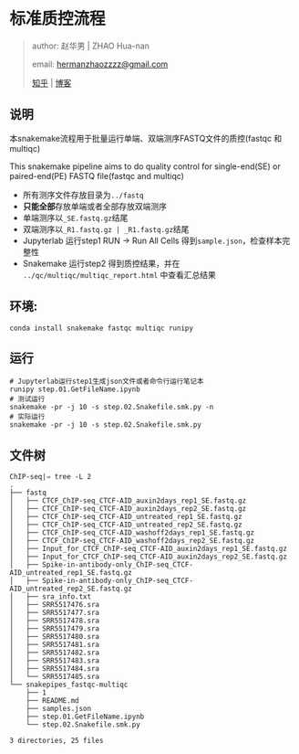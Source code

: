 # 标准质控流程
> author: 赵华男 | ZHAO Hua-nan
>
> email: hermanzhaozzzz@gmail.com
>
> [知乎](https://www.zhihu.com/people/hymanzhaozzzz) | [博客](http://zhaohuanan.cc)

## 说明
本snakemake流程用于批量运行单端、双端测序FASTQ文件的质控(fastqc 和 multiqc) 

This snakemake pipeline aims to do quality control for single-end(SE) or paired-end(PE) FASTQ file(fastqc and multiqc)

- 所有测序文件存放目录为`../fastq`
- **只能全部**存放单端或者全部存放双端测序
- 单端测序以`_SE.fastq.gz`结尾
- 双端测序以`_R1.fastq.gz | _R1.fastq.gz`结尾
- Jupyterlab 运行step1 RUN -> Run All Cells 得到`sample.json`，检查样本完整性
- Snakemake 运行step2 得到质控结果，并在 `../qc/multiqc/multiqc_report.html` 中查看汇总结果


## 环境:
```
conda install snakemake fastqc multiqc runipy
```
## 运行
```shell
# Jupyterlab运行step1生成json文件或者命令行运行笔记本
runipy step.01.GetFileName.ipynb
# 测试运行
snakemake -pr -j 10 -s step.02.Snakefile.smk.py -n
# 实际运行
snakemake -pr -j 10 -s step.02.Snakefile.smk.py
```


## 文件树
```shell
ChIP-seq|⇒ tree -L 2
.
├── fastq
│   ├── CTCF_ChIP-seq_CTCF-AID_auxin2days_rep1_SE.fastq.gz
│   ├── CTCF_ChIP-seq_CTCF-AID_auxin2days_rep2_SE.fastq.gz
│   ├── CTCF_ChIP-seq_CTCF-AID_untreated_rep1_SE.fastq.gz
│   ├── CTCF_ChIP-seq_CTCF-AID_untreated_rep2_SE.fastq.gz
│   ├── CTCF_ChIP-seq_CTCF-AID_washoff2days_rep1_SE.fastq.gz
│   ├── CTCF_ChIP-seq_CTCF-AID_washoff2days_rep2_SE.fastq.gz
│   ├── Input_for_CTCF_ChIP-seq_CTCF-AID_auxin2days_rep1_SE.fastq.gz
│   ├── Input_for_CTCF_ChIP-seq_CTCF-AID_auxin2days_rep2_SE.fastq.gz
│   ├── Spike-in-antibody-only_ChIP-seq_CTCF-AID_untreated_rep1_SE.fastq.gz
│   ├── Spike-in-antibody-only_ChIP-seq_CTCF-AID_untreated_rep2_SE.fastq.gz
│   ├── sra_info.txt
│   ├── SRR5517476.sra
│   ├── SRR5517477.sra
│   ├── SRR5517478.sra
│   ├── SRR5517479.sra
│   ├── SRR5517480.sra
│   ├── SRR5517481.sra
│   ├── SRR5517482.sra
│   ├── SRR5517483.sra
│   ├── SRR5517484.sra
│   └── SRR5517485.sra
└── snakepipes_fastqc-multiqc
    ├── 1
    ├── README.md
    ├── samples.json
    ├── step.01.GetFileName.ipynb
    └── step.02.Snakefile.smk.py

3 directories, 25 files
```


    
